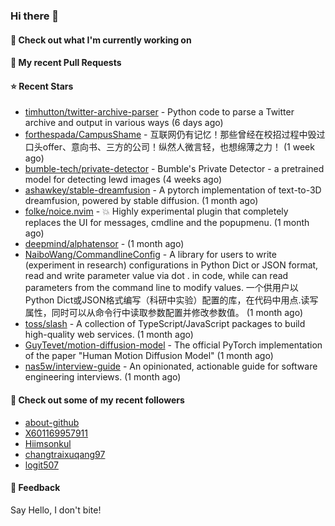 ### Hi there 👋

#### 👷 Check out what I'm currently working on

#### 🔨 My recent Pull Requests


#### ⭐ Recent Stars

- [timhutton/twitter-archive-parser](https://github.com/timhutton/twitter-archive-parser) - Python code to parse a Twitter archive and output in various ways (6 days ago)
- [forthespada/CampusShame](https://github.com/forthespada/CampusShame) - 互联网仍有记忆！那些曾经在校招过程中毁过口头offer、意向书、三方的公司！纵然人微言轻，也想绵薄之力！ (1 week ago)
- [bumble-tech/private-detector](https://github.com/bumble-tech/private-detector) - Bumble&#39;s Private Detector - a pretrained model for detecting lewd images (4 weeks ago)
- [ashawkey/stable-dreamfusion](https://github.com/ashawkey/stable-dreamfusion) - A pytorch implementation of text-to-3D dreamfusion, powered by stable diffusion. (1 month ago)
- [folke/noice.nvim](https://github.com/folke/noice.nvim) - 💥 Highly experimental plugin that completely replaces the UI for messages, cmdline and the popupmenu. (1 month ago)
- [deepmind/alphatensor](https://github.com/deepmind/alphatensor) -  (1 month ago)
- [NaiboWang/CommandlineConfig](https://github.com/NaiboWang/CommandlineConfig) - A library for users to write (experiment in research) configurations in Python Dict or JSON format, read and write parameter value via dot . in code, while can read parameters from the command line to modify values. 一个供用户以Python Dict或JSON格式编写（科研中实验）配置的库，在代码中用点.读写属性，同时可以从命令行中读取参数配置并修改参数值。 (1 month ago)
- [toss/slash](https://github.com/toss/slash) - A collection of TypeScript/JavaScript packages to build high-quality web services. (1 month ago)
- [GuyTevet/motion-diffusion-model](https://github.com/GuyTevet/motion-diffusion-model) - The official PyTorch implementation of the paper &#34;Human Motion Diffusion Model&#34; (1 month ago)
- [nas5w/interview-guide](https://github.com/nas5w/interview-guide) - An opinionated, actionable guide for software engineering interviews. (1 month ago)

#### 👯 Check out some of my recent followers

- [about-github](https://github.com/about-github)
- [X601169957911](https://github.com/X601169957911)
- [Hiimsonkul](https://github.com/Hiimsonkul)
- [changtraixuqang97](https://github.com/changtraixuqang97)
- [logit507](https://github.com/logit507)

#### 💬 Feedback

Say Hello, I don't bite!
